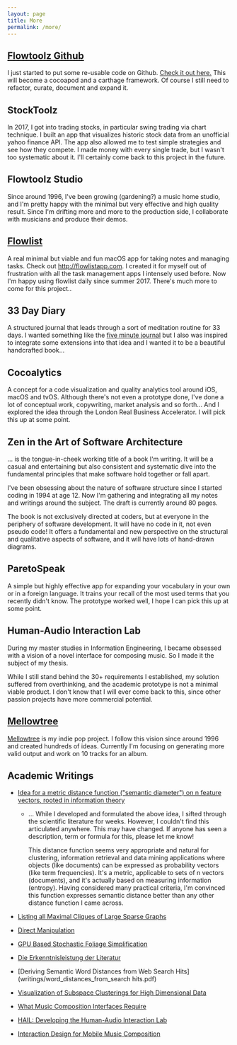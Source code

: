 ```yaml
---
layout: page
title: More
permalink: /more/
---
```


## [Flowtoolz Github](https://github.com/flowtoolz/Flowtoolz)

I just started to put some re-usable code on Github. [Check it out here.](https://github.com/flowtoolz/Flowtoolz) This will become a cocoapod and a carthage framework. Of course I still need to refactor, curate, document and expand it.

## StockToolz

In 2017, I got into trading stocks, in particular swing trading via chart technique. I built an app that visualizes historic stock data from an unofficial yahoo finance API. The app also allowed me to test simple strategies and see how they compete. I made money with every single trade, but I wasn't too systematic about it. I'll certainly come back to this project in the future.

## Flowtoolz Studio

Since around 1996, I've been growing (gardening?) a music home studio, and I'm pretty happy with the minimal but very effective and high quality result. Since I'm drifting more and more to the production side, I collaborate with musicians and produce their demos.

## [Flowlist](http://flowlistapp.com)

A real minimal but viable and fun macOS app for taking notes and managing tasks. Check out <http://flowlistapp.com>. I created it for myself out of frustration with all the task management apps I intensely used before. Now I'm happy using flowlist daily since summer 2017. There's much more to come for this project..

## 33 Day Diary

A structured journal that leads through a sort of meditation routine for 33 days. I wanted something like the [five minute journal](http://fiveminutejournal.com) but I also was inspired to integrate some extensions into that idea and I wanted it to be a beautiful handcrafted book...

## Cocoalytics

A concept for a code visualization and quality analytics tool around iOS, macOS and tvOS. Although there's not even a prototype done, I've done a lot of conceptual work, copywriting, market analysis and so forth... And I explored the idea through the London Real Business Accelerator. I will pick this up at some point.

## Zen in the Art of Software Architecture

... is the tongue-in-cheek working title of a book I'm writing. It will be a casual and entertaining but also consistent and systematic dive into the fundamental principles that make software hold together or fall apart.

I've been obsessing about the nature of software structure since I started coding in 1994 at age 12. Now I'm gathering and integrating all my notes and writings around the subject. The draft is currently around 80 pages.

The book is not exclusively directed at coders, but at everyone in the periphery of software development. It will have no code in it, not even pseudo code! It offers a fundamental and new perspective on the structural and qualitative aspects of software, and it will have lots of hand-drawn diagrams.

## ParetoSpeak

A simple but highly effective app for expanding your vocabulary in your own or in a foreign language. It trains your recall of the most used terms that you recently didn't know. The prototype worked well, I hope I can pick this up at some point.

## Human-Audio Interaction Lab

During my master studies in Information Engineering, I became obsessed with a vision of a novel interface for composing music. So I made it the subject of my thesis.

While I still stand behind the 30+ requirements I established, my solution suffered from overthinking, and the academic prototype is not a minimal viable product. I don't know that I will ever come back to this, since other passion projects have more commercial potential.

## [Mellowtree](https://www.facebook.com/mellowtreemusic/)

[Mellowtree](https://www.facebook.com/mellowtreemusic/) is my indie pop project. I follow this vision since around 1996 and created hundreds of ideas. Currently I'm focusing on generating more valid output and work on 10 tracks for an album.

## Academic Writings

* [Idea for a metric distance function ("semantic diameter") on n feature vectors, rooted in information theory](writings/metric_distance_function_idea.pdf)
   - ... While I developed and formulated the above idea, I sifted through the scientific literature for weeks. However, I couldn't find this articulated anywhere. This may have changed. If anyone has seen a description, term or formula for this, please let me know!

      This distance function seems very appropriate and natural for clustering, information retrieval and data mining applications where objects (like documents) can be expressed as probability vectors (like term frequencies). It's a metric, applicable to sets of n vectors (documents), and it's actually based on measuring information (entropy). Having considered many practical criteria, I'm convinced this function expresses semantic distance better than any other distance function I came across.

* [Listing all Maximal Cliques of Large Sparse Graphs](writings/maximal_cliques.pdf)

* [Direct Manipulation](writings/direct_manipulation.pdf)

* [GPU Based Stochastic Foliage Simplification](writings/gpu_based_stochastic_foliage_simplification.pdf)

* [Die Erkenntnisleistung der Literatur](writings/die_erkenntnisleistung_der_literatur.pdf)

* [Deriving Semantic Word Distances from Web Search Hits](writings/word_distances_from_search hits.pdf)

* [Visualization of Subspace Clusterings for High Dimensional Data](writings/visualization_of_subspace_clusterings_for_high_dimensional_data.pdf)

* [What Music Composition Interfaces Require](writings/what_music_composition_interfaces_require.pdf)

* [HAIL: Developing the Human-Audio Interaction Lab](writings/human_audio_interaction_lab.pdf)

* [Interaction Design for Mobile Music Composition](writings/interaction_design_for_mobile_music_composition.pdf)
